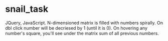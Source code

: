 # snail_task
JQuery, JavaScript. N-dimensioned matrix is filled with numbers spirally. On dbl click number will be decriesed by 1 (until it is 0). On hovering any number's square, you'll see under the matrix sum of all previous numbers.

